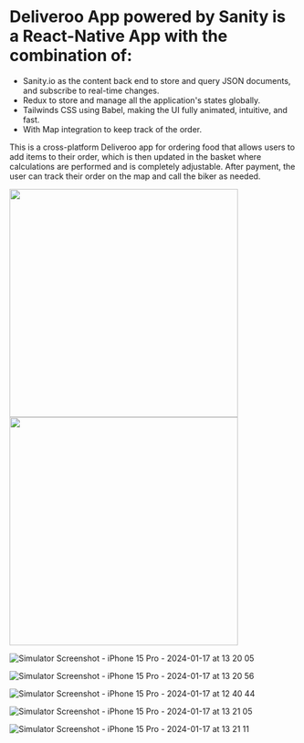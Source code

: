 # Deliveroo App powered by Sanity is a React-Native App with the combination of:
- Sanity.io as the content back end to store and query JSON documents, and subscribe to real-time changes.
- Redux to  store and manage all the application's states globally.
- Tailwinds CSS using Babel, making the UI fully animated, intuitive, and fast.
- With Map integration to keep track of the order.

This is a cross-platform Deliveroo app for ordering food that allows users to add items to their order, which is then updated in the basket where calculations are performed and is completely adjustable. After payment, the user can track their order on the map and call the biker as needed.  


<p float="left">
  <img src="https://github.com/samin-taheri/React_Native_Deliveroo_Redux_Sanity.io/assets/58706708/a691b728-1f81-4dc1-aee4-eba701d73446.png" width="400" />
  <img src="[https://github.com/samin-taheri/React_Native_Deliveroo_Redux_Sanity.io/assets/58706708/3eba6a6f-f6fd-4efd-8154-0326c65be8ea.png" width="400" />
</p>


![Simulator Screenshot - iPhone 15 Pro - 2024-01-17 at 13 20 05](https://github.com/samin-taheri/React_Native_Deliveroo_Redux_Sanity.io/assets/58706708/3eba6a6f-f6fd-4efd-8154-0326c65be8ea)



![Simulator Screenshot - iPhone 15 Pro - 2024-01-17 at 13 20 56](https://github.com/samin-taheri/React_Native_Deliveroo_Redux_Sanity.io/assets/58706708/d15d1749-15a4-4b86-82bf-1df56ca7620b)



![Simulator Screenshot - iPhone 15 Pro - 2024-01-17 at 12 40 44](https://github.com/samin-taheri/React_Native_Deliveroo_Redux_Sanity.io/assets/58706708/1e5ed15d-9902-4aa7-a6f5-afe3e905ce4e)



![Simulator Screenshot - iPhone 15 Pro - 2024-01-17 at 13 21 05](https://github.com/samin-taheri/React_Native_Deliveroo_Redux_Sanity.io/assets/58706708/76504b20-154f-456f-ac15-ad1a99739fa9)



![Simulator Screenshot - iPhone 15 Pro - 2024-01-17 at 13 21 11](https://github.com/samin-taheri/React_Native_Deliveroo_Redux_Sanity.io/assets/58706708/ea4bf6d9-dd1e-4e20-b72c-691dadc1bd21)


